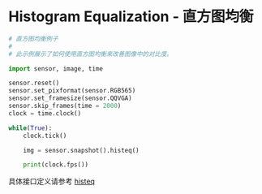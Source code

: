 Histogram Equalization - 直方图均衡
==========================================

```python
# 直方图均衡例子
#
# 此示例展示了如何使用直方图均衡来改善图像中的对比度。 

import sensor, image, time

sensor.reset()
sensor.set_pixformat(sensor.RGB565)
sensor.set_framesize(sensor.QQVGA)
sensor.skip_frames(time = 2000)
clock = time.clock()

while(True):
    clock.tick()

    img = sensor.snapshot().histeq()

    print(clock.fps())

```

具体接口定义请参考 [histeq](../../library/canmv/image.md#histeq)
